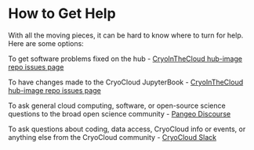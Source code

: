 # How to Get Help

With all the moving pieces, it can be hard to know where to turn for help. Here are some options:

To get software problems fixed on the hub - [CryoInTheCloud hub-image repo issues page](https://github.com/CryoInTheCloud/hub-image/issues)

To have changes made to the CryoCloud JupyterBook - [CryoInTheCloud hub-image repo issues page](https://github.com/CryoInTheCloud/CryoCloudWebsite/issues)

To ask general cloud computing, software, or open-source science questions to the broad open science community - [Pangeo Discourse](https://discourse.pangeo.io/c/science/icesat-2/16)

To ask questions about coding, data access, CryoCloud info or events, or anything else from the CryoCloud community - [CryoCloud Slack](http://cryospherecloud.slack.com)

